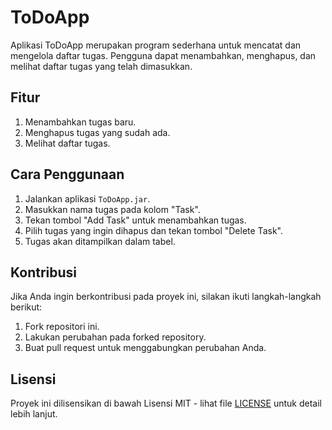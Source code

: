 # ToDoApp

Aplikasi ToDoApp merupakan program sederhana untuk mencatat dan mengelola daftar tugas. Pengguna dapat menambahkan, menghapus, dan melihat daftar tugas yang telah dimasukkan.

## Fitur

1. Menambahkan tugas baru.
2. Menghapus tugas yang sudah ada.
3. Melihat daftar tugas.

## Cara Penggunaan

1. Jalankan aplikasi `ToDoApp.jar`.
2. Masukkan nama tugas pada kolom "Task".
3. Tekan tombol "Add Task" untuk menambahkan tugas.
4. Pilih tugas yang ingin dihapus dan tekan tombol "Delete Task".
5. Tugas akan ditampilkan dalam tabel.

## Kontribusi

Jika Anda ingin berkontribusi pada proyek ini, silakan ikuti langkah-langkah berikut:

1. Fork repositori ini.
2. Lakukan perubahan pada forked repository.
3. Buat pull request untuk menggabungkan perubahan Anda.

## Lisensi

Proyek ini dilisensikan di bawah Lisensi MIT - lihat file [LICENSE](LICENSE) untuk detail lebih lanjut.
